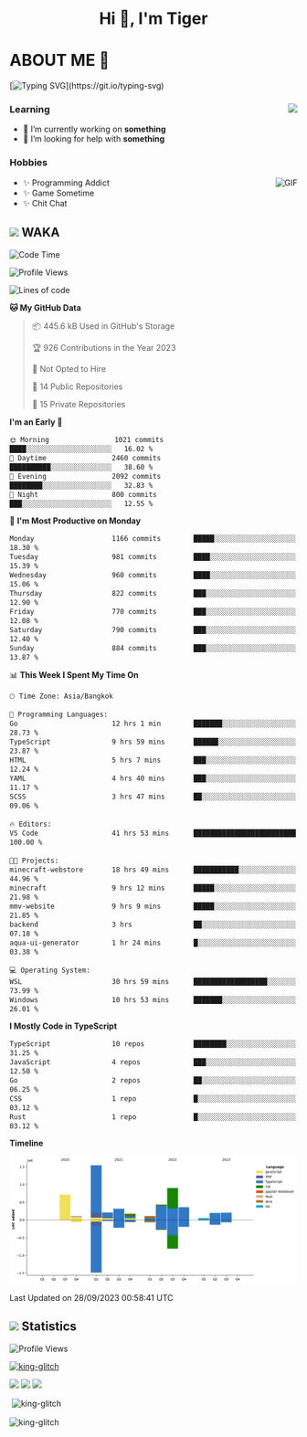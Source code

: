 <h1 align="center">Hi 👋, I'm Tiger</h1>




# ABOUT ME 💬

[![Typing SVG](https://readme-typing-svg.herokuapp.com?color=22F771&vCenter=true&lines=A+perssionate+developer+from+nowhere.)](https://git.io/typing-svg)

<div>
 <img align="right" src="https://spotify-github-profile.vercel.app/api/view?uid=12129734423&cover_image=false&theme=default&bar_color=22d016&bar_color_cover=true" />
 <h3>Learning</h3>
 
 <ul>
  <li>🔭 I’m currently working on <b>something</b></li>
  <li>🤝 I’m looking for help with <b>something</b></li>
 </ul>
 
</div>
<div>
 <h3>Hobbies</h3>
 <img align="right" height="475px"  alt="GIF" src="https://i.pinimg.com/originals/1f/b7/db/1fb7dbee557e5ed509f7517da8a84d58.gif" />
 <ul>
  <li>✨ Programming Addict</li>
  <li>✨ Game Sometime</li>
  <li>✨ Chit Chat</li>
 </ul>
 
</div>



## <img height="40" src="https://raw.githubusercontent.com/innng/innng/master/assets/kyubey.gif"/> WAKA

<!--START_SECTION:waka-->
![Code Time](http://img.shields.io/badge/Code%20Time-1%2C552%20hrs%203%20mins-blue)

![Profile Views](http://img.shields.io/badge/Profile%20Views-1-blue)

![Lines of code](https://img.shields.io/badge/From%20Hello%20World%20I%27ve%20Written-5.3%20million%20lines%20of%20code-blue)

**🐱 My GitHub Data** 

> 📦 445.6 kB Used in GitHub's Storage 
 > 
> 🏆 926 Contributions in the Year 2023
 > 
> 🚫 Not Opted to Hire
 > 
> 📜 14 Public Repositories 
 > 
> 🔑 15 Private Repositories 
 > 
**I'm an Early 🐤** 

```text
🌞 Morning                1021 commits        ████░░░░░░░░░░░░░░░░░░░░░   16.02 % 
🌆 Daytime                2460 commits        ██████████░░░░░░░░░░░░░░░   38.60 % 
🌃 Evening                2092 commits        ████████░░░░░░░░░░░░░░░░░   32.83 % 
🌙 Night                  800 commits         ███░░░░░░░░░░░░░░░░░░░░░░   12.55 % 
```
📅 **I'm Most Productive on Monday** 

```text
Monday                   1166 commits        █████░░░░░░░░░░░░░░░░░░░░   18.30 % 
Tuesday                  981 commits         ████░░░░░░░░░░░░░░░░░░░░░   15.39 % 
Wednesday                960 commits         ████░░░░░░░░░░░░░░░░░░░░░   15.06 % 
Thursday                 822 commits         ███░░░░░░░░░░░░░░░░░░░░░░   12.90 % 
Friday                   770 commits         ███░░░░░░░░░░░░░░░░░░░░░░   12.08 % 
Saturday                 790 commits         ███░░░░░░░░░░░░░░░░░░░░░░   12.40 % 
Sunday                   884 commits         ███░░░░░░░░░░░░░░░░░░░░░░   13.87 % 
```


📊 **This Week I Spent My Time On** 

```text
🕑︎ Time Zone: Asia/Bangkok

💬 Programming Languages: 
Go                       12 hrs 1 min        ███████░░░░░░░░░░░░░░░░░░   28.73 % 
TypeScript               9 hrs 59 mins       ██████░░░░░░░░░░░░░░░░░░░   23.87 % 
HTML                     5 hrs 7 mins        ███░░░░░░░░░░░░░░░░░░░░░░   12.24 % 
YAML                     4 hrs 40 mins       ███░░░░░░░░░░░░░░░░░░░░░░   11.17 % 
SCSS                     3 hrs 47 mins       ██░░░░░░░░░░░░░░░░░░░░░░░   09.06 % 

🔥 Editors: 
VS Code                  41 hrs 53 mins      █████████████████████████   100.00 % 

🐱‍💻 Projects: 
minecraft-webstore       18 hrs 49 mins      ███████████░░░░░░░░░░░░░░   44.96 % 
minecraft                9 hrs 12 mins       █████░░░░░░░░░░░░░░░░░░░░   21.98 % 
mmv-website              9 hrs 9 mins        █████░░░░░░░░░░░░░░░░░░░░   21.85 % 
backend                  3 hrs               ██░░░░░░░░░░░░░░░░░░░░░░░   07.18 % 
aqua-ui-generator        1 hr 24 mins        █░░░░░░░░░░░░░░░░░░░░░░░░   03.38 % 

💻 Operating System: 
WSL                      30 hrs 59 mins      ██████████████████░░░░░░░   73.99 % 
Windows                  10 hrs 53 mins      ███████░░░░░░░░░░░░░░░░░░   26.01 % 
```

**I Mostly Code in TypeScript** 

```text
TypeScript               10 repos            ████████░░░░░░░░░░░░░░░░░   31.25 % 
JavaScript               4 repos             ███░░░░░░░░░░░░░░░░░░░░░░   12.50 % 
Go                       2 repos             ██░░░░░░░░░░░░░░░░░░░░░░░   06.25 % 
CSS                      1 repo              █░░░░░░░░░░░░░░░░░░░░░░░░   03.12 % 
Rust                     1 repo              █░░░░░░░░░░░░░░░░░░░░░░░░   03.12 % 
```



**Timeline**

![Lines of Code chart](https://raw.githubusercontent.com/king-glitch/king-glitch/main/assets/bar_graph.png)


 Last Updated on 28/09/2023 00:58:41 UTC
<!--END_SECTION:waka-->
## <img height="40" src="https://raw.githubusercontent.com/innng/innng/master/assets/kyubey.gif"/> Statistics
![Profile Views](https://komarev.com/ghpvc/?username=king-glitch)  

<p align="left"> 
 <a href="https://github.com/ryo-ma/github-profile-trophy">
  <img src="https://github-profile-trophy.vercel.app/?username=king-glitch&theme=dracula" alt="king-glitch" />
 </a> </p>

![](https://github-profile-summary-cards.vercel.app/api/cards/profile-details?username=king-glitch&theme=dracula)
![](https://github-profile-summary-cards.vercel.app/api/cards/stats?username=king-glitch&theme=dracula) 
![](https://github-profile-summary-cards.vercel.app/api/cards/productive-time?username=king-glitch&theme=dracula)


<p>&nbsp;<img align="center" src="https://github-readme-stats.vercel.app/api?username=king-glitch&theme=dracula" alt="king-glitch" /></p>

<p><img align="center" src="https://github-readme-streak-stats.herokuapp.com/?user=king-glitch&theme=dracula" alt="king-glitch" /></p>
